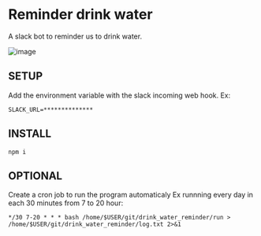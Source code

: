 # Reminder drink water
A slack bot to reminder us to drink water.

![image](https://media.giphy.com/media/WGFdv6kbikBq0/giphy.gif)

## SETUP
Add the environment variable with the slack incoming web hook.
Ex:
```
SLACK_URL=**************
```
## INSTALL
```
npm i
```

## OPTIONAL
Create a cron job to run the program automaticaly
Ex runnning every day in each 30 minutes from 7 to 20 hour:
```
*/30 7-20 * * * bash /home/$USER/git/drink_water_reminder/run > /home/$USER/git/drink_water_reminder/log.txt 2>&1
```


